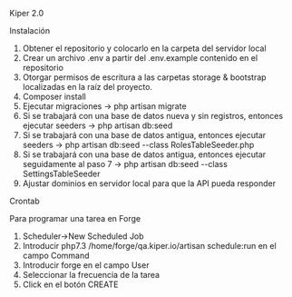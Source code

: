 Kiper 2.0

Instalación

1. Obtener el repositorio y colocarlo en la carpeta del servidor local
2. Crear un archivo .env a partir del .env.example contenido en el repositorio
3. Otorgar permisos de escritura a las carpetas storage & bootstrap localizadas en la raíz del proyecto.
4. Composer install
5. Ejecutar migraciones -> php artisan migrate
6. Si se trabajará con una base de datos nueva y sin registros, entonces ejecutar seeders -> php artisan db:seed
7. Si se trabajará con una base de datos antigua, entonces ejecutar seeders -> php artisan db:seed --class RolesTableSeeder.php
8. Si se trabajará con una base de datos antigua, entonces ejecutar seguidamente al paso 7 -> php artisan db:seed --class SettingsTableSeeder
9. Ajustar dominios en servidor local para que la API pueda responder

Crontab

Para programar una tarea en Forge

1. Scheduler->New Scheduled Job
2. Introducir php7.3 /home/forge/qa.kiper.io/artisan schedule:run en el campo Command
3. Introducir forge en el campo User
4. Seleccionar la frecuencia de la tarea
5. Click en el botón CREATE

